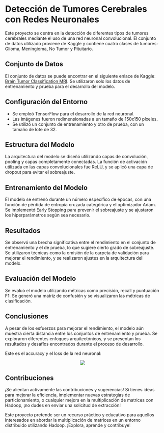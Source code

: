 # Detección de Tumores Cerebrales con Redes Neuronales

Este proyecto se centra en la detección de diferentes tipos de tumores cerebrales mediante el uso de una red neuronal convolucional. El conjunto de datos utilizado proviene de Kaggle y contiene cuatro clases de tumores: Glioma, Meningioma, No Tumor y Pituitario.

## Conjunto de Datos

El conjunto de datos se puede encontrar en el siguiente enlace de Kaggle: [Brain Tumor Classification MRI](https://www.kaggle.com/sartajbhuvaji/brain-tumor-classification-mri). Se utilizaron solo los datos de entrenamiento y prueba para el desarrollo del modelo.

## Configuración del Entorno

- Se empleó TensorFlow para el desarrollo de la red neuronal.
- Las imágenes fueron redimensionadas a un tamaño de 150x150 píxeles.
- Se utilizó un conjunto de entrenamiento y otro de prueba, con un tamaño de lote de 32.

## Estructura del Modelo

La arquitectura del modelo se diseñó utilizando capas de convolución, pooling y capas completamente conectadas. La función de activación utilizada en las capas convolucionales fue ReLU, y se aplicó una capa de dropout para evitar el sobreajuste.

## Entrenamiento del Modelo

El modelo se entrenó durante un número específico de épocas, con una función de pérdida de entropía cruzada categórica y el optimizador Adam. Se implementó Early Stopping para prevenir el sobreajuste y se ajustaron los hiperparámetros según sea necesario.

## Resultados

Se observó una brecha significativa entre el rendimiento en el conjunto de entrenamiento y el de prueba, lo que sugiere cierto grado de sobreajuste. Se utilizaron técnicas como la omisión de la carpeta de validación para mejorar el rendimiento, y se realizaron ajustes en la arquitectura del modelo.

## Evaluación del Modelo

Se evaluó el modelo utilizando métricas como precisión, recall y puntuación F1. Se generó una matriz de confusión y se visualizaron las métricas de clasificación.

## Conclusiones

A pesar de los esfuerzos para mejorar el rendimiento, el modelo aún muestra cierta distancia entre los conjuntos de entrenamiento y prueba. Se exploraron diferentes enfoques arquitectónicos, y se presentan los resultados y desafíos encontrados durante el proceso de desarrollo.

Este es el accuracy y el loss de la red neuronal:

<p align="center">
  <img src=https://github.com/Yorchz/Red-Deteccion-Tumores-Cerebrales/assets/90764289/cc33fc8e-0cd2-4742-a318-85df74ae3e92>
</p>



## Contribuciones

¡Se alientan activamente las contribuciones y sugerencias! Si tienes ideas para mejorar la eficiencia, implementar nuevas estrategias de particionamiento, o cualquier mejora en la multiplicación de matrices con Hadoop, ¡no dudes en enviar una solicitud de extracción!

Este proyecto pretende ser un recurso práctico y educativo para aquellos interesados en abordar la multiplicación de matrices en un entorno distribuido utilizando Hadoop. ¡Explora, aprende y contribuye!

